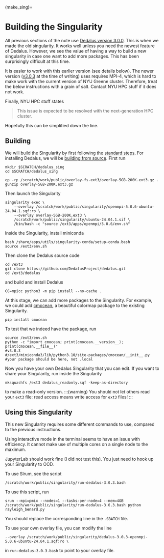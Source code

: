 (make_sing)=
# Building the Singularity
All previous sections of the note use [Dedalus version 3.0.0](https://github.com/DedalusProject/dedalus/releases/tag/v3.0.0). This is when we made the old singularity. It works well unless you need the newest feature of Dedalus. 
However, we see the value of having a way to build a new singularity in case one want to add more packages. This has been surprisingly difficult at this time. 

It is easier to work with this earlier version (see details below). The newer version ([v3.0.3](https://github.com/DedalusProject/dedalus/releases/tag/v3.0.3) at the time of writing) uses requires MPI-4, which is hard to make work with the current version of NYU Greene cluster. Therefore, treat the below instructions with a grain of salt. Contact NYU HPC stuff if it does not work.

Finally, NYU HPC stuff states
> This issue is expected to be resolved with the next-generation HPC cluster.

Hopefully this can be simplified down the line.

## Building
We will build the Singularity by first following the [standard steps](https://sites.google.com/nyu.edu/nyu-hpc/hpc-systems/greene/software/singularity-with-miniconda). For installing Dedalus, we will be [building from source](https://dedalus-project.readthedocs.io/en/latest/pages/installation.html#building-from-source). First run
```shell
mkdir $SCRATCH/dedalus_sing
cd $SCRATCH/dedalus_sing

cp -rp /scratch/work/public/overlay-fs-ext3/overlay-5GB-200K.ext3.gz .
gunzip overlay-5GB-200K.ext3.gz
```
Then launch the Singularity
```shell
singularity exec \
    --overlay /scratch/work/public/singularity/openmpi-5.0.6-ubuntu-24.04.1.sqf:ro \
    --overlay overlay-5GB-200K.ext3 \
    /scratch/work/public/singularity/ubuntu-24.04.1.sif \
    /bin/bash -c "source /ext3/apps/openmpi/5.0.6/env.sh"
```
Inside the Singularity, install miniconda
```shell
bash /share/apps/utils/singularity-conda/setup-conda.bash
source /ext3/env.sh
```
Then clone the Dedalus source code 
```shell
cd /ext3
git clone https://github.com/DedalusProject/dedalus.git
cd /ext3/dedalus
```
and build and install Dedalus
```shell
CC=mpicc python3 -m pip install --no-cache .
```

At this stage, we can add more packages to the Singularity. For example, we could add [cmocean](https://matplotlib.org/cmocean), a beautiful colormap package to the existing Singularity. 
```shell
pip install cmocean
```
To test that we indeed have the package, run
```shell
source /ext3/env.sh
python -c "import cmocean; print(cmocean.__version__); print(cmocean.__file__)"
#v3.0.3
#/ext3/miniconda3/lib/python3.10/site-packages/cmocean/__init__.py
#your package should be here, not .local
```
Now you have your own Dedalus Singularity that you can edit. If you want to share your Singularity, run inside the Singularity
```shell
mksquashfs /ext3 dedalus_readonly.sqf -keep-as-directory
```
to make a read-only version. 
:::{warning}
You should not let others read your `ext3` file: read access means write access for `ext3` files!
:::

<!-- The version I use will be available at `/scratch/work/sd3201/dedalus3/dedalus_ryansingularity.sqf`, if you want to use my version. A keen reader might have already realized the Singularity used for the JupyterLab is my version. -->

## Using this Singularity
This new Singularity requires some different commands to use, compared to the previous instructions. 

Using interactive mode in the terminal seems to have an issue with efficiency. It cannot make use of multiple cores on a single node to the maximum. 

JupyterLab should work fine (I did not test this). You just need to hook up your Singularity to OOD.

To use Slrum, see the script
```shell
/scratch/work/public/singularity/run-dedalus-3.0.3.bash
```
To use this script, run
```shell
srun --mpi=pmix --nodes=1 --tasks-per-node=4 --mem=4GB /scratch/work/public/singularity/run-dedalus-3.0.3.bash python rayleigh_benard.py
```
You should replace the corresponding line in the `.SBATCH` file.

To use your own overlay file, you can modify the line 
```shell
--overlay /scratch/work/public/singularity/dedalus-3.0.3-openmpi-5.0.6-ubuntu-24.04.1.sqf:ro \
```
in `run-dedalus-3.0.3.bash` to point to your overlay file.
